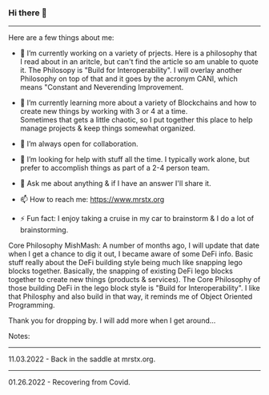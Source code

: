 ### Hi there 👋 
-------------

 Here are a few things about me:

- 🔭 I’m currently working on a variety of prjects.  Here is a philosophy that I read about in an aritcle, 
      but can't find the article so am unable to quote it.  The Philosopy is "Build for Interoperability".  I will overlay
      another Philosophy on top of that and it goes by the acronym CANI, which means "Constant and Neverending Improvement.

- 🌱 I’m currently learning more about a variety of Blockchains and how to create new things by working with 3 or 4 at a time.  
      Sometimes that gets a little chaotic, so I put together this place to help manage projects & keep things somewhat organized.

- 👯 I’m always open for collaboration.

- 🤔 I’m looking for help with stuff all the time.  I typically work alone, 
      but prefer to accomplish things as part of a 2-4 person team.

- 💬 Ask me about anything & if I have an answer I'll share it.

- 📫 How to reach me:  https://www.mrstx.org 

- ⚡ Fun fact: I enjoy taking a cruise in my car to brainstorm & I do a lot of brainstorming.

Core Philosophy MishMash:
A number of months ago, I will update that date when I get a chance to dig it out, I became aware of some DeFi info.  Basic stuff really about the DeFi building style being much like snapping lego blocks together.  Basically, the snapping of existing DeFi lego blocks together to create new things (products & services).  The Core Philosophy of those building DeFi in the lego block style is "Build for Interoperability".  I like that Philosphy and also build in that way, it reminds me of Object Oriented Programming.


Thank you for dropping by.
I will add more when I get around...



Notes:

---
11.03.2022 - Back in the saddle at mrstx.org.

---
01.26.2022 - Recovering from Covid.

